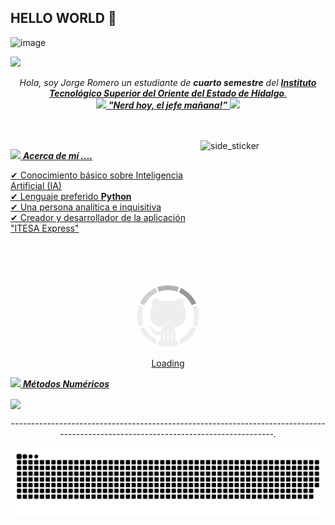 <!--- Mensaje de inicio -->

## HELLO WORLD 👋

<!--- Imagen -->
![image](https://github.com/Jorge11Romero/Jorge11Romero/assets/147437900/8f6d1f24-390e-4f5c-ac1f-596417c75b62)

<!--horizontal divider(gradiant)-->
<img src="https://user-images.githubusercontent.com/73097560/115834477-dbab4500-a447-11eb-908a-139a6edaec5c.gif">

<!--h1 without bottom border-->
<div id="user-content-toc">
  <ul align="center">
   
  </ul>
</div>


<!--- Información sobre mi -->
<p align="center">
  <em>
   Hola, soy Jorge Romero un estudiante de <b>cuarto semestre</b> del <a href="https://www.itesa.edu.mx/"> <b>Instituto Tecnológico Superior del Oriente del Estado de Hidalgo</b>. 
  </em> 
  <br>
  <img src="https://media.giphy.com/media/gH3LO09IOiZIqePwv9/giphy.gif" width="50" /> <b><i align="center">"Nerd hoy, el jefe mañana!”</i></b> <img src="https://media.giphy.com/media/qjqUcgIyRjsl2/giphy.gif" width="50" />
</p>
<br><br>
<img align="right" width=200px height=200px alt="side_sticker" src="https://media.giphy.com/media/TEnXkcsHrP4YedChhA/giphy.gif" />

<img src="https://media.giphy.com/media/iY8CRBdQXODJSCERIr/giphy.gif" width="30px">&nbsp;***Acerca de mí ....***

✔ Conocimiento básico sobre Inteligencia Artificial (IA)<br>
✔ Lenguaje preferido **Python**<br>
✔ Una persona analítica e inquisitiva <br>
✔ Creador y desarrollador de la aplicación "ITESA Express"<br> <br><br><br><br>
 

</div>
    <div align=center>
        <img src="https://raw.githubusercontent.com/AhmedFathyDev/AhmedFathyDev/main/GitHub.gif" alt="GitHub Octocat Logo" height="100">
        <p>Loading</p>
    </div>

<img src="https://media.giphy.com/media/iY8CRBdQXODJSCERIr/giphy.gif" width="30px">&nbsp;***Métodos Numéricos***

<div>
  <a href="https://github.com/yuebaix/pangu">
    <img align="center" src="https://github-readme-stats.vercel.app/api/pin/?username=yuebaix&theme=highcontrast&repo=pangu" />

  
  </a>

  
</div>



<p align="center">
  <em>
   -----------------------------------------------------------------------------------------------------------------------------------</b>. 
  </em> 
  <br>
</p>

<!--- snake -->
<div align="center">
  <img  src="https://github.com/1999AZZAR/1999AZZAR/blob/readme/resources/img/grid-snake.svg"
       alt="snake" /></a>
</div>
